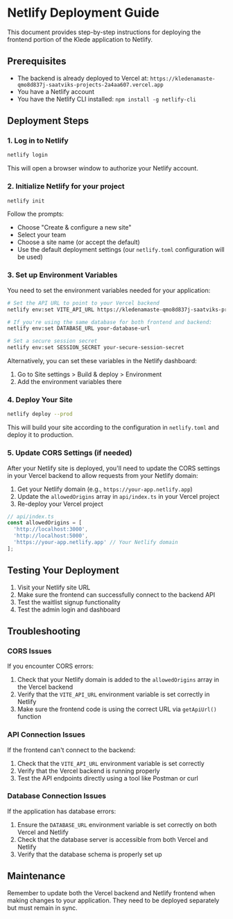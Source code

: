 # Netlify Deployment Guide

This document provides step-by-step instructions for deploying the frontend portion of the Klede application to Netlify.

## Prerequisites

- The backend is already deployed to Vercel at: `https://kledenamaste-qmo8d837j-saatviks-projects-2a4aa607.vercel.app`
- You have a Netlify account
- You have the Netlify CLI installed: `npm install -g netlify-cli`

## Deployment Steps

### 1. Log in to Netlify

```bash
netlify login
```

This will open a browser window to authorize your Netlify account.

### 2. Initialize Netlify for your project

```bash
netlify init
```

Follow the prompts:
- Choose "Create & configure a new site"
- Select your team
- Choose a site name (or accept the default)
- Use the default deployment settings (our `netlify.toml` configuration will be used)

### 3. Set up Environment Variables

You need to set the environment variables needed for your application:

```bash
# Set the API URL to point to your Vercel backend
netlify env:set VITE_API_URL https://kledenamaste-qmo8d837j-saatviks-projects-2a4aa607.vercel.app

# If you're using the same database for both frontend and backend:
netlify env:set DATABASE_URL your-database-url

# Set a secure session secret
netlify env:set SESSION_SECRET your-secure-session-secret
```

Alternatively, you can set these variables in the Netlify dashboard:
1. Go to Site settings > Build & deploy > Environment
2. Add the environment variables there

### 4. Deploy Your Site

```bash
netlify deploy --prod
```

This will build your site according to the configuration in `netlify.toml` and deploy it to production.

### 5. Update CORS Settings (if needed)

After your Netlify site is deployed, you'll need to update the CORS settings in your Vercel backend to allow requests from your Netlify domain:

1. Get your Netlify domain (e.g., `https://your-app.netlify.app`)
2. Update the `allowedOrigins` array in `api/index.ts` in your Vercel project
3. Re-deploy your Vercel project

```typescript
// api/index.ts
const allowedOrigins = [
  'http://localhost:3000',
  'http://localhost:5000',
  'https://your-app.netlify.app' // Your Netlify domain
];
```

## Testing Your Deployment

1. Visit your Netlify site URL
2. Make sure the frontend can successfully connect to the backend API
3. Test the waitlist signup functionality
4. Test the admin login and dashboard

## Troubleshooting

### CORS Issues

If you encounter CORS errors:
1. Check that your Netlify domain is added to the `allowedOrigins` array in the Vercel backend
2. Verify that the `VITE_API_URL` environment variable is set correctly in Netlify
3. Make sure the frontend code is using the correct URL via `getApiUrl()` function

### API Connection Issues

If the frontend can't connect to the backend:
1. Check that the `VITE_API_URL` environment variable is set correctly
2. Verify that the Vercel backend is running properly
3. Test the API endpoints directly using a tool like Postman or curl

### Database Connection Issues

If the application has database errors:
1. Ensure the `DATABASE_URL` environment variable is set correctly on both Vercel and Netlify
2. Check that the database server is accessible from both Vercel and Netlify
3. Verify that the database schema is properly set up

## Maintenance

Remember to update both the Vercel backend and Netlify frontend when making changes to your application. They need to be deployed separately but must remain in sync.